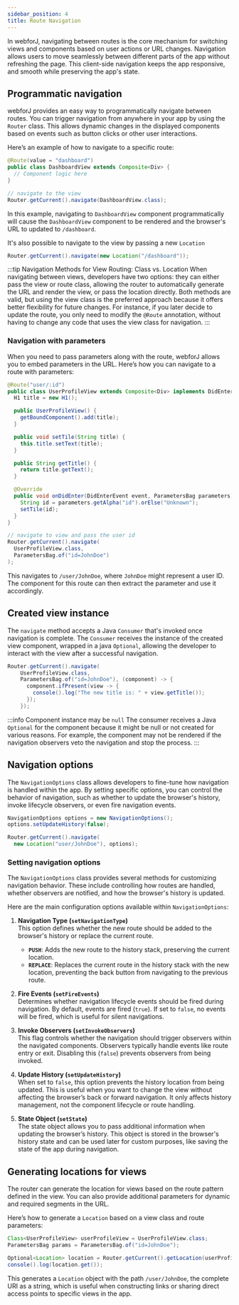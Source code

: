 ```yaml
---
sidebar_position: 4
title: Route Navigation
---
```


In webforJ, navigating between routes is the core mechanism for switching views and components based on user actions or URL changes. Navigation allows users to move seamlessly between different parts of the app without refreshing the page. This client-side navigation keeps the app responsive, and smooth while preserving the app's state.

## Programmatic navigation

webforJ provides an easy way to programmatically navigate between routes. You can trigger navigation from anywhere in your app by using the `Router` class. This allows dynamic changes in the displayed components based on events such as button clicks or other user interactions.

Here’s an example of how to navigate to a specific route:

```java
@Route(value = "dashboard")
public class DashboardView extends Composite<Div> {
  // Component logic here
}
```

```java
// navigate to the view
Router.getCurrent().navigate(DashboardView.class);
```

In this example, navigating to `DashboardView` component programmatically will cause the `DashboardView` component to be rendered
and the browser's URL to updated to `/dashboard`.

It's also possible to navigate to the view by passing a new `Location`

```java
Router.getCurrent().navigate(new Location("/dashboard"));
```

:::tip Navigation Methods for View Routing: Class vs. Location
When navigating between views, developers have two options: they can either pass the view or route class, allowing the router to automatically generate the URL and render the view, or pass the location directly. Both methods are valid, but using the view class is the preferred approach because it offers better flexibility for future changes. For instance, if you later decide to update the route, you only need to modify the `@Route` annotation, without having to change any code that uses the view class for navigation.
:::

### Navigation with parameters

When you need to pass parameters along with the route, webforJ allows you to embed parameters in the URL. Here’s how you can navigate to a route with parameters:

```java
@Route("user/:id")
public class UserProfileView extends Composite<Div> implements DidEnterObserver {
  H1 title = new H1();

  public UserProfileView() {
    getBoundComponent().add(title);
  }

  public void setTile(String title) {
    this.title.setText(title);
  }

  public String getTitle() {
    return title.getText();
  }

  @Override
  public void onDidEnter(DidEnterEvent event, ParametersBag parameters) {
    String id = parameters.getAlpha("id").orElse("Unknown");
    setTile(id);
  }
}
```

```java
// navigate to view and pass the user id
Router.getCurrent().navigate(
  UserProfileView.class,
  ParametersBag.of("id=JohnDoe")
);
```

This navigates to `/user/JohnDoe`, where `JohnDoe` might represent a user ID. The component for this route can then extract the parameter and use it accordingly.

## Created view instance

The `navigate` method accepts a Java `Consumer` that's invoked once navigation is complete. The `Consumer` receives the instance of the created view component, wrapped in a java `Optional`, allowing the developer to interact with the view after a successful navigation.

```java
Router.getCurrent().navigate(
    UserProfileView.class,
    ParametersBag.of("id=JohnDoe"), (component) -> {
      component.ifPresent(view -> {
        console().log("The new title is: " + view.getTitle());
      });
    });
```

:::info Component instance may be `null`
The consumer receives a Java `Optional` for the component because it might be null or not created for various reasons. For example, the component may not be rendered if the navigation observers veto the navigation and stop the process.
:::

## Navigation options

The `NavigationOptions` class allows developers to fine-tune how navigation is handled within the app. By setting specific options, you can control the behavior of navigation, such as whether to update the browser's history, invoke lifecycle observers, or even fire navigation events.

```java
NavigationOptions options = new NavigationOptions();
options.setUpdateHistory(false);

Router.getCurrent().navigate(
  new Location("user/JohnDoe"), options);
```

### Setting navigation options

The `NavigationOptions` class provides several methods for customizing navigation behavior. These include controlling how routes are handled, whether observers are notified, and how the browser's history is updated.

Here are the main configuration options available within `NavigationOptions`:

1. **Navigation Type (`setNavigationType`)**  
   This option defines whether the new route should be added to the browser's history or replace the current route.

   - **`PUSH`**: Adds the new route to the history stack, preserving the current location.
   - **`REPLACE`**: Replaces the current route in the history stack with the new location, preventing the back button from navigating to the previous route.

2. **Fire Events (`setFireEvents`)**  
   Determines whether navigation lifecycle events should be fired during navigation. By default, events are fired (`true`). If set to `false`, no events will be fired, which is useful for silent navigations.

3. **Invoke Observers (`setInvokeObservers`)**  
   This flag controls whether the navigation should trigger observers within the navigated components. Observers typically handle events like route entry or exit. Disabling this (`false`) prevents observers from being invoked.

4. **Update History (`setUpdateHistory`)**  
   When set to `false`, this option prevents the history location from being updated. This is useful when you want to change the view without affecting the browser’s back or forward navigation. It only affects history management, not the component lifecycle or route handling.

5. **State Object (`setState`)**  
   The state object allows you to pass additional information when updating the browser’s history. This object is stored in the browser's history state and can be used later for custom purposes, like saving the state of the app during navigation.

## Generating locations for views

The router can generate the location for views based on the route pattern defined in the view. You can also provide additional parameters for dynamic and required segments in the URL.

Here’s how to generate a `Location` based on a view class and route parameters:

```java
Class<UserProfileView> userProfileView = UserProfileView.class;
ParametersBag params = ParametersBag.of("id=JohnDoe");

Optional<Location> location = Router.getCurrent().getLocation(userProfileView, params);
console().log(location.get());
```

This generates a `Location` object with the path `/user/JohnDoe`, the complete URI as a string, which is useful when constructing links or sharing direct access points to specific views in the app.
